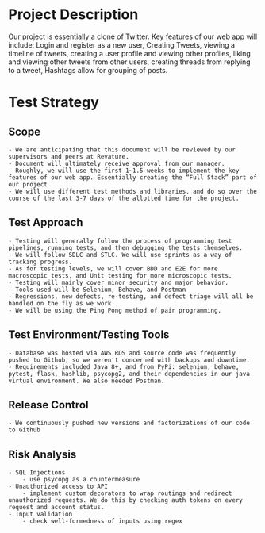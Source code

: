 # Project Description
Our project is essentially a clone of Twitter. Key features of our web app will include: Login and register as a new user, Creating Tweets, viewing a timeline of tweets, creating a user profile and viewing other profiles, liking and viewing other tweets from other users, creating threads from replying to a tweet, Hashtags allow for grouping of posts.

# Test Strategy
## Scope

    - We are anticipating that this document will be reviewed by our supervisors and peers at Revature.
    - Document will ultimately receive approval from our manager.
    - Roughly, we will use the first 1~1.5 weeks to implement the key features of our web app. Essentially creating the “Full Stack” part of our project
    - We will use different test methods and libraries, and do so over the course of the last 3-7 days of the allotted time for the project.

## Test Approach

    - Testing will generally follow the process of programming test pipelines, running tests, and then debugging the tests themselves.
    - We will follow SDLC and STLC. We will use sprints as a way of tracking progress.
    - As for testing levels, we will cover BDD and E2E for more macroscopic tests, and Unit testing for more microscopic tests.
    - Testing will mainly cover minor security and major behavior.
    - Tools used will be Selenium, Behave, and Postman
    - Regressions, new defects, re-testing, and defect triage will all be handled on the fly as we work.
    - We will be using the Ping Pong method of pair programming.

## Test Environment/Testing Tools

    - Database was hosted via AWS RDS and source code was frequently pushed to Github, so we weren't concerned with backups and downtime.
    - Requirements included Java 8+, and from PyPi: selenium, behave, pytest, flask, hashlib, psycopg2, and their dependencies in our java virtual environment. We also needed Postman.

## Release Control

    - We continuously pushed new versions and factorizations of our code to Github

## Risk Analysis

    - SQL Injections
        - use psycopg as a countermeasure
    - Unauthorized access to API
        - implement custom decorators to wrap routings and redirect unauthorized requests. We do this by checking auth tokens on every request and account status.
    - Input validation
        - check well-formedness of inputs using regex
